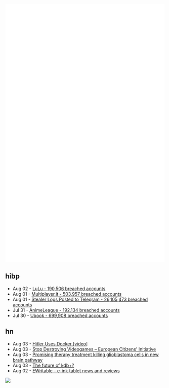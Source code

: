![Metrics](https://raw.githubusercontent.com/phixion/phixion/master/metrics.svg)

## hibp

<!--
for https://github.com/phixion/phixion/blob/main/.github/workflows/feeds.yml
-->
<!--START_SECTION:haveibeenpwnd-->
- Aug 02 - [LuLu - 190,506 breached accounts](https://haveibeenpwned.com/PwnedWebsites#LuLu)
- Aug 01 - [Multiplayer.it - 503,957 breached accounts](https://haveibeenpwned.com/PwnedWebsites#MultiplayerIt)
- Aug 01 - [Stealer Logs Posted to Telegram - 26,105,473 breached accounts](https://haveibeenpwned.com/PwnedWebsites#TelegramStealerLogs)
- Jul 31 - [AnimeLeague - 192,134 breached accounts](https://haveibeenpwned.com/PwnedWebsites#AnimeLeague)
- Jul 30 - [Ubook - 699,908 breached accounts](https://haveibeenpwned.com/PwnedWebsites#Ubook)
<!--END_SECTION:haveibeenpwnd-->

## hn

<!--
for https://github.com/phixion/phixion/blob/main/.github/workflows/feeds.yml
-->
<!--START_SECTION:hn-->
- Aug 03 - [Hitler Uses Docker [video]](https://www.youtube.com/watch?v=PivpCKEiQOQ)
- Aug 03 - [Stop Destroying Videogames – European Citizens' Initiative](https://eci.ec.europa.eu/045/public/#/screen/home)
- Aug 03 - [Promising therapy treatment killing glioblastoma cells in new brain pathway](https://medicalxpress.com/news/2024-08-therapy-treatment-glioblastoma-cells-newly.html)
- Aug 03 - [The future of kdb+?](https://www.timestored.com/b/the-future-of-kdb/)
- Aug 02 - [EWritable – e-ink tablet news and reviews](https://ewritable.com/)
<!--END_SECTION:hn-->

<!--
for https://yhype.me
-->
![](https://hit.yhype.me/github/profile?user_id=13013670)

